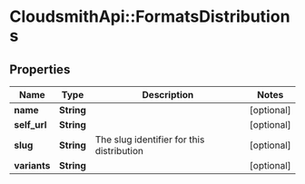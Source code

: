 # CloudsmithApi::FormatsDistributions

## Properties
Name | Type | Description | Notes
------------ | ------------- | ------------- | -------------
**name** | **String** |  | [optional] 
**self_url** | **String** |  | [optional] 
**slug** | **String** | The slug identifier for this distribution | [optional] 
**variants** | **String** |  | [optional] 


